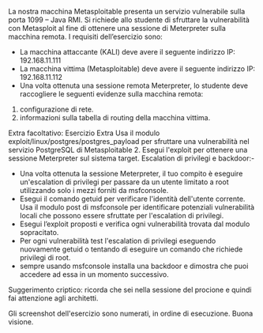 La nostra macchina Metasploitable presenta un servizio vulnerabile sulla porta 1099 – Java RMI.
 Si richiede allo studente di sfruttare la vulnerabilità con Metasploit al fine di ottenere una sessione di Meterpreter sulla macchina remota. 
I requisiti dell’esercizio sono: 
- La macchina attaccante (KALI) deve avere il seguente indirizzo IP: 192.168.11.111
- La macchina vittima (Metasploitable) deve avere il seguente indirizzo IP: 192.168.11.112
- Una volta ottenuta una sessione remota Meterpreter, lo studente deve raccogliere le seguenti evidenze sulla macchina remota: 
1) configurazione di rete. 
2) informazioni sulla tabella di routing della macchina vittima.

Extra facoltativo: 
Esercizio Extra Usa il modulo exploit/linux/postgres/postgres_payload per sfruttare una vulnerabilità nel servizio PostgreSQL di Metasploitable 2.
Esegui l'exploit per ottenere una sessione Meterpreter sul sistema target. Escalation di privilegi e backdoor:-
- Una volta ottenuta la sessione Meterpreter, il tuo compito è eseguire un'escalation di privilegi per passare da un utente limitato a root utilizzando solo i mezzi forniti da msfconsole.
- Esegui il comando getuid per verificare l'identità dell'utente corrente. Usa il modulo post di msfconsole per identificare potenziali vulnerabilità locali che possono essere sfruttate per l'escalation di privilegi.
- Esegui l’exploit proposti e verifica ogni vulnerabilità trovata dal modulo sopracitato.
- Per ogni vulnerabilità test l'escalation di privilegi eseguendo nuovamente getuid o tentando di eseguire un comando che richiede privilegi di root.
- sempre usando msfconsole installa una backdoor e dimostra che puoi accedere ad essa in un momento successivo.

 Suggerimento criptico: ricorda che sei nella sessione del procione e quindi fai attenzione agli architetti.


 Gli screenshot dell'esercizio sono numerati, in ordine di esecuzione. Buona visione.
